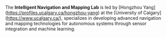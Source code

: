 The **Intelligent Navigation and Mapping Lab**
is led by [Hongzhou Yang] (https://profiles.ucalgary.ca/hongzhou-yang) at the [University of Calgary] (https://www.ucalgary.ca/), specializes in developing advanced navigation and mapping technologies for autonomous systems through sensor integration and machine learning.

